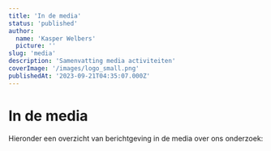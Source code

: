 ```yaml
---
title: 'In de media'
status: 'published'
author:
  name: 'Kasper Welbers'
  picture: ''
slug: 'media'
description: 'Samenvatting media activiteiten'
coverImage: '/images/logo_small.png'
publishedAt: '2023-09-21T04:35:07.000Z'
---
```


# In de media

Hieronder een overzicht van berichtgeving in de media over ons onderzoek:


